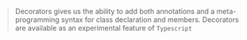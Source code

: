 
> Decorators gives us the ability to add both annotations and a meta-programming syntax for class declaration and members. Decorators are available as an experimental feature of `Typescript`
